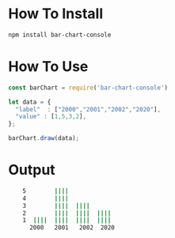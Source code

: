 
# How To Install

```sh
npm install bar-chart-console
```

# How To Use

```js
const barChart = require('bar-chart-console')

let data = {
  "label"  : ["2000","2001","2002","2020"],
  "value" : [1,5,3,2],
};

barChart.draw(data);
```
# Output
```sh
    5        ||||             
    4        ||||             
    3        ||||  ||||       
    2        ||||  ||||  |||| 
    1  ||||  ||||  ||||  |||| 
      2000   2001   2002  2020  

```
